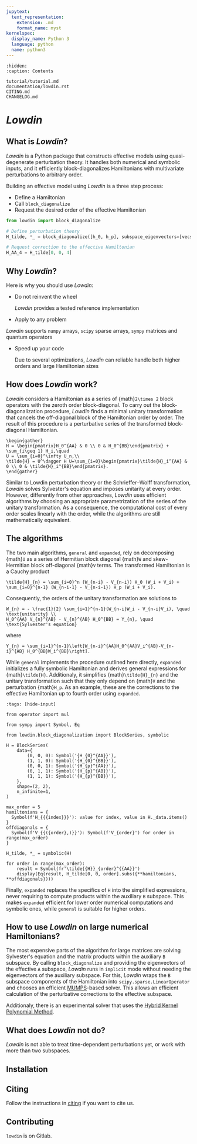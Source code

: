 ```yaml
---
jupytext:
  text_representation:
    extension: .md
    format_name: myst
kernelspec:
  display_name: Python 3
  language: python
  name: python3
---
```

```{toctree}
:hidden:
:caption: Contents

tutorial/tutorial.md
documentation/lowdin.rst
CITING.md
CHANGELOG.md
```

# _Lowdin_

## What is _Lowdin_?

_Lowdin_ is a Python package that constructs effective models using
quasi-degenerate perturbation theory.
It handles both numerical and symbolic inputs, and it efficiently
block-diagonalizes Hamiltonians with multivariate perturbations to arbitrary
order.

Building an effective model using _Lowdin_ is a three step process:
* Define a Hamiltonian
* Call `block_diagonalize`
* Request the desired order of the effective Hamiltonian

```python
from lowdin import block_diagonalize

# Define perturbation theory
H_tilde, *_ = block_diagonalize([h_0, h_p], subspace_eigenvectors=[vecs_A, vecs_B])

# Request correction to the effective Hamiltonian
H_AA_4 = H_tilde[0, 0, 4]
```

## Why _Lowdin_?
Here is why you should use _Lowdin_:

* Do not reinvent the wheel

  _Lowdin_ provides a tested reference implementation
*  Apply to any problem

  _Lowdin_ supports `numpy` arrays, `scipy` sparse arrays, `sympy` matrices and quantum operators
* Speed up your code

  Due to several optimizations, _Lowdin_ can reliable handle both higher orders and large Hamiltonian sizes

## How does _Lowdin_ work?

_Lowdin_ considers a Hamiltonian as a series of {math}`2\times 2` block operators with
the zeroth order block-diagonal.
To carry out the block-diagonalization procedure, _Lowdin_ finds a minimal
unitary transformation that cancels the off-diagonal block of the Hamiltonian
order by order.
The result of this procedure is a perturbative series of the transformed
block-diagonal Hamiltonian.

```{math}
\begin{gather}
H = \begin{pmatrix}H_0^{AA} & 0 \\ 0 & H_0^{BB}\end{pmatrix} + \sum_{i\geq 1} H_i,\quad
U = \sum_{i=0}^\infty U_n,\\
\tilde{H} = U^\dagger H U=\sum_{i=0}\begin{pmatrix}\tilde{H}_i^{AA} & 0 \\ 0 & \tilde{H}_i^{BB}\end{pmatrix}.
\end{gather}
```

Similar to Lowdin perturbation theory or the Schrieffer–Wolff transformation,
_Lowdin_ solves Sylvester's equation and imposes unitarity at every order.
However, differently from other approaches, _Lowdin_ uses efficient algorithms
by choosing an appropriate parametrization of the series of the unitary
transformation.
As a consequence, the computational cost of every order scales linearly with
the order, while the algorithms are still mathematically equivalent.

## The algorithms

The two main algorithms, `general` and `expanded`, rely on decomposing
{math}`U` as a series of Hermitian block diagonal {math}`W` and
skew-Hermitian block off-diagonal {math}`V` terms.
The transformed Hamiltonian is a Cauchy product
```{math}
\tilde{H}_{n} = \sum_{i=0}^n (W_{n-i} - V_{n-i}) H_0 (W_i + V_i) +
\sum_{i=0}^{n-1} (W_{n-i-1} - V_{n-i-1}) H_p (W_i + V_i).
```

Consequently, the orders of the unitary transformation are solutions to
```{math}
W_{n} = - \frac{1}{2} \sum_{i=1}^{n-1}(W_{n-i}W_i - V_{n-i}V_i), \quad \text{unitarity} \\
H_0^{AA} V_{n}^{AB} - V_{n}^{AB} H_0^{BB} = Y_{n}, \quad \text{Sylvester's equation}
```
where
```{math}
Y_{n} = \sum_{i=1}^{n-1}\left[W_{n-i}^{AA}H_0^{AA}V_i^{AB}-V_{n-i}^{AB} H_0^{BB}W_i^{BB}\right].
```

While `general` implements the procedure outlined here directly, `expanded`
initializes a fully symbolic Hamiltonian and derives general expressions
for {math}`\tilde{H}`.
Additionaly, it simplifies {math}`\tilde{H}_{n}` and the unitary transformation
such that they only depend on {math}`V` and the perturbation {math}`H_p`.
As an example, these are the corrections to the effective Hamiltonian up to fourth
order using `expanded`.

```{code-cell} ipython3
:tags: [hide-input]

from operator import mul

from sympy import Symbol, Eq

from lowdin.block_diagonalization import BlockSeries, symbolic

H = BlockSeries(
    data={
        (0, 0, 0): Symbol('{H_{0}^{AA}}'),
        (1, 1, 0): Symbol('{H_{0}^{BB}}'),
        (0, 0, 1): Symbol('{H_{p}^{AA}}'),
        (0, 1, 1): Symbol('{H_{p}^{AB}}'),
        (1, 1, 1): Symbol('{H_{p}^{BB}}'),
    },
    shape=(2, 2),
    n_infinite=1,
)

max_order = 5
hamiltonians = {
  Symbol(f'H_{{{index}}}'): value for index, value in H._data.items()
}
offdiagonals = {
  Symbol(f'V_{{({order},)}}'): Symbol(f'V_{order}') for order in range(max_order)
}

H_tilde, *_ = symbolic(H)

for order in range(max_order):
    result = Symbol(fr'\tilde{{H}}_{order}^{{AA}}')
    display(Eq(result, H_tilde[0, 0, order].subs({**hamiltonians, **offdiagonals})))
```
Finally, `expanded` replaces the specifics of `H` into the simplified expressions,
never requiring to compute products within the auxiliary `B` subspace.
This makes `expanded` efficient for lower order numerical computations and
symbolic ones, while `general` is suitable for higher orders.


##  How to use _Lowdin_ on large numerical Hamiltonians?

The most expensive parts of the algorithm for large matrices are solving
Sylvester's equation and the matrix products within the auxiliary `B` subspace.
By calling `block_diagonalize` and providing the eigenvectors of the effective
`A` subspace, _Lowdin_ runs in `implicit` mode without needing the eigenvectors
of the auxiliary subspace.
For this, _Lowdin_ wraps the `B` subspace components of the Hamiltonian into
``scipy.sparse.LinearOperator`` and chooses an efficient
[MUMPS](https://mumps-solver.org/index.php)-based solver.
This allows an efficient calculation of the perturbative corrections to the
effective subspace.

Additionaly, there is an experimental solver that uses the
[Hybrid Kernel Polynomial Method](https://arxiv.org/abs/1909.09649).


## What does _Lowdin_ not do?

_Lowdin_ is not able to treat time-dependent perturbations yet, or work with
more than two subspaces.

## Installation


## Citing

Follow the instructions in [citing](CITING.md) if you want to cite us.

## Contributing
`lowdin` is on Gitlab.
